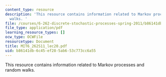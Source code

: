 ```yaml
---
content_type: resource
description: 'This resource contains information related to Markov processes and random
  walks. '
file: /courses/6-262-discrete-stochastic-processes-spring-2011/b86141db6c45ef285ab653c773cc6a55_MIT6_262S11_lec20.pdf
file_type: application/pdf
learning_resource_types: []
ocw_type: OCWFile
resourcetype: Document
title: MIT6_262S11_lec20.pdf
uid: b86141db-6c45-ef28-5ab6-53c773cc6a55
---
```

This resource contains information related to Markov processes and random walks. 

